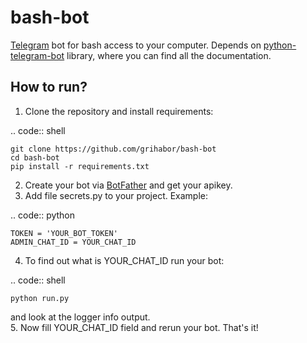 # bash-bot
[Telegram](https://telegram.org/) bot for bash access to your computer. Depends on [python-telegram-bot](https://github.com/python-telegram-bot/python-telegram-bot) library, where you can find all the documentation.

## How to run?
1. Clone the repository and install requirements:  

.. code:: shell

    git clone https://github.com/grihabor/bash-bot
    cd bash-bot
    pip install -r requirements.txt

2. Create your bot via [BotFather](https://telegram.me/botfather) and get your apikey.
3. Add file secrets.py to your project. Example:  

.. code:: python

    TOKEN = 'YOUR_BOT_TOKEN'
    ADMIN_CHAT_ID = YOUR_CHAT_ID
    
4. To find out what is YOUR_CHAT_ID run your bot:  

.. code:: shell
  
    python run.py
    
and look at the logger info output.  
5. Now fill YOUR_CHAT_ID field and rerun your bot. That's it! 
